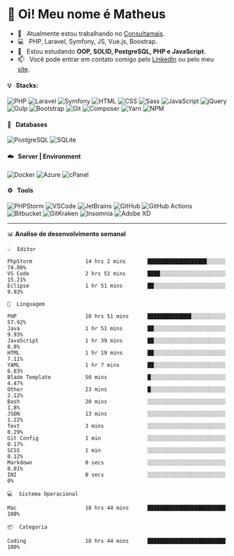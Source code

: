 # 👋 Oi! Meu nome é Matheus

- 🔭 &nbsp; Atualmente estou trabalhando no [Consultamais](https://consultamais.com.br/).
- 💻 &nbsp; PHP, Laravel, Symfony, JS, Vue.js, Boostrap.
- 🌱 &nbsp; Estou estudando **OOP, SOLID, PostgreSQL, PHP e JavaScript**.
- 📫 &nbsp; Você pode entrar em contato comigo pelo [LinkedIn](https://www.linkedin.com/in/matheuscamargoxavier/) ou pelo meu [site](https://matheuscamargo.co).

#### 💡 &nbsp; Stacks:
![PHP](https://img.shields.io/badge/-PHP-777BB4?&logo=php&logoColor=FFFFFF)
![Laravel](https://img.shields.io/badge/-Laravel-FF2D20?&logo=laravel&logoColor=FFFFFF)
![Symfony](https://img.shields.io/badge/-Symfony-000000?&logo=symfony&logoColor=FFFFFF)
![HTML](https://img.shields.io/badge/-HTML-E34F26?&logo=html5&logoColor=FFFFFF)
![CSS](https://img.shields.io/badge/-CSS-1572B6?&logo=css3&logoColor=FFFFFF)
![Sass](https://img.shields.io/badge/-Sass-CC6699?&logo=sass&logoColor=FFFFFF)
![JavaScript](https://img.shields.io/badge/-JavaScript-F7DF1E?&logo=javascript&logoColor=FFFFFF)
![jQuery](https://img.shields.io/badge/-jQuery-0769AD?&logo=jquery&logoColor=FFFFFF)
![Gulp](https://img.shields.io/badge/-Gulp-CF4647?&logo=gulp&logoColor=FFFFFF)
![Bootstrap](https://img.shields.io/badge/-Bootstrap-7952B3?&logo=bootstrap&logoColor=FFFFFF)
![Git](https://img.shields.io/badge/-Git-F05032?&logo=git&logoColor=FFFFFF)
![Composer](https://img.shields.io/badge/-Composer-885630?&logo=composer&logoColor=FFFFFF)
![Yarn](https://img.shields.io/badge/-Yarn-2C8EBB?&logo=yarn&logoColor=FFFFFF)
![NPM](https://img.shields.io/badge/-npm-CB3837?&logo=npm&logoColor=FFFFFF)

#### 💾 &nbsp; Databases
![PostgreSQL](https://img.shields.io/badge/-PostgreSQL-336791?&logo=PostgreSQL&logoColor=FFFFFF)
![SQLite](https://img.shields.io/badge/-SQLite-003B57?&logo=SQLite&logoColor=FFFFFF)

#### ☁️ &nbsp; Server | Environment
![Docker](https://img.shields.io/badge/-Docker-2496ED?&logo=docker&logoColor=FFFFFF)
![Azure](https://img.shields.io/badge/-Azure-0089D6?&logo=microsoft%20azure&logoColor=FFFFFF)
![cPanel](https://img.shields.io/badge/-cPanel-FF6C2C?&logo=cpanel&logoColor=FFFFFF)

#### ⚙️ &nbsp; Tools
![PHPStorm](https://img.shields.io/badge/-PHPStorm-000000?&logo=PHPStorm&logoColor=FFFFFF)
![VSCode](https://img.shields.io/badge/-VSCode-007ACC?&logo=Visual%20Studio%20Code&logoColor=FFFFFF) 
![JetBrains](https://img.shields.io/badge/-JetBrains-000000?&logo=jetbrains&logoColor=FFFFFF) 
![GitHub](https://img.shields.io/badge/-GitHub-181717?&logo=github&logoColor=FFFFFF) 
![GitHub Actions](https://img.shields.io/badge/-GitHub%20Actions-181717?&logo=GitHub%20Actions&logoColor=FFFFFF) 
![Bitbucket](https://img.shields.io/badge/-Bitbucket-0052CC?&logo=bitbucket&logoColor=FFFFFF)
![GitKraken](https://img.shields.io/badge/-GitKraken-179287?&logo=GitKraken&logoColor=FFFFFF)
![Insomnia](https://img.shields.io/badge/-Insomnia-5849BE?&logo=Insomnia&logoColor=FFFFFF)
![Adobe XD](https://img.shields.io/badge/-Adobe%20XD-FF61F6?&logo=adobe%20xd&logoColor=FFFFFF) 
_______

📊  **Analise de desenvolvimento semanal**
```text
💡  Editor

PhpStorm                 14 hrs 2 mins       ███████████████████░░░░░░     74.86%
VS Code                  2 hrs 51 mins       ████░░░░░░░░░░░░░░░░░░░░░     15.21%
Eclipse                  1 hr 51 mins        ██░░░░░░░░░░░░░░░░░░░░░░░      9.93%
```
```text
💬  Linguagem

PHP                      10 hrs 51 mins      ██████████████░░░░░░░░░░░     57.92%
Java                     1 hr 51 mins        ██░░░░░░░░░░░░░░░░░░░░░░░      9.93%
JavaScript               1 hr 39 mins        ██░░░░░░░░░░░░░░░░░░░░░░░       8.8%
HTML                     1 hr 19 mins        ██░░░░░░░░░░░░░░░░░░░░░░░      7.11%
YAML                     1 hr 7 mins         ██░░░░░░░░░░░░░░░░░░░░░░░      6.03%
Blade Template           50 mins             █░░░░░░░░░░░░░░░░░░░░░░░░      4.47%
Other                    23 mins             █░░░░░░░░░░░░░░░░░░░░░░░░      2.12%
Bash                     20 mins             ░░░░░░░░░░░░░░░░░░░░░░░░░       1.8%
JSON                     13 mins             ░░░░░░░░░░░░░░░░░░░░░░░░░      1.22%
Text                     3 mins              ░░░░░░░░░░░░░░░░░░░░░░░░░      0.29%
Git Config               1 min               ░░░░░░░░░░░░░░░░░░░░░░░░░      0.17%
SCSS                     1 min               ░░░░░░░░░░░░░░░░░░░░░░░░░      0.12%
Markdown                 0 secs              ░░░░░░░░░░░░░░░░░░░░░░░░░      0.01%
INI                      0 secs              ░░░░░░░░░░░░░░░░░░░░░░░░░         0%
```
```text
💻  Sistema Operacional

Mac                      18 hrs 44 mins      █████████████████████████       100%
```
```text
📦  Categoria

Coding                   18 hrs 44 mins      █████████████████████████       100%
```
